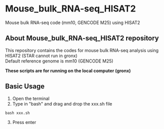# Mouse_bulk_RNA-seq_HISAT2
Mouse bulk RNA-seq code (mm10, GENCODE M25) using HISAT2

## About Mouse_bulk_RNA-seq_HISAT2 repository

This repository contains the codes for mouse bulk RNA-seq analysis using HISAT2 (STAR cannot run in gronx)</br>
Default reference genome is mm10 (GENCODE M25)</br>

**These scripts are for running on the local computer (gronx)**</br>

## Basic Usage

1. Open the terminal
2. Type in "bash" and drag and drop the xxx.sh file

```
bash xxx.sh
```

3. Press enter
